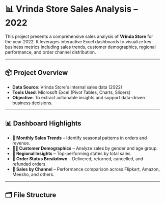 # 📊 Vrinda Store Sales Analysis – 2022

This project presents a comprehensive sales analysis of **Vrinda Store** for the year 2022. It leverages interactive Excel dashboards to visualize key business metrics including sales trends, customer demographics, regional performance, and order channel distribution.

---

## 📦 Project Overview

- **Data Source**: Vrinda Store's internal sales data (2022)
- **Tools Used**: Microsoft Excel (Pivot Tables, Charts, Slicers)
- **Objective**: To extract actionable insights and support data-driven business decisions.

---

## 📊 Dashboard Highlights

- **📅 Monthly Sales Trends** – Identify seasonal patterns in orders and revenue.
- **🧍‍♀️ Customer Demographics** – Analyze sales by gender and age group.
- **📍 Regional Insights** – Top-performing states by total sales.
- **🚚 Order Status Breakdown** – Delivered, returned, cancelled, and refunded orders.
- **🛒 Sales by Channel** – Performance comparison across Flipkart, Amazon, Meesho, and others.

---

## 🗂 File Structure





